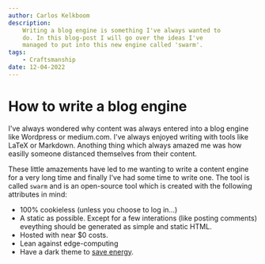 ```yaml
---
author: Carlos Kelkboom
description: 
    Writing a blog engine is something I've always wanted to 
    do. In this blog-post I will go over the ideas I've 
    managed to put into this new engine called 'swarm'.
tags: 
    - Craftsmanship
date: 12-04-2022
---
```


# How to write a blog engine


I've always wondered why content was always entered into a blog engine like Wordpress or medium.com. I've 
always enjoyed writing with tools like LaTeX or Markdown. Anothing thing which always amazed me was how
easilly someone distanced themselves from their content. 

These little amazements have led to me wanting to write a content engine for a very long time and finally
I've had some time to write one. The tool is called `swarm` and is an open-source tool which is created
with the following attributes in mind:

 * 100% cookieless (unless you choose to log in...)
 * A static as possible. Except for a few interations (like posting comments) eveything should be generated
   as simple and static HTML.
 * Hosted with near $0 costs.
 * Lean against edge-computing
 * Have a dark theme to [save energy](https://www.howtogeek.com/407860/heres-when-a-dark-theme-can-save-battery-power/).
